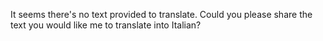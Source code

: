 It seems there's no text provided to translate. Could you please share the text you would like me to translate into Italian?